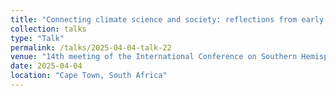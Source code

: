 ```yaml
---
title: "Connecting climate science and society: reflections from early and mid-career researchers at the World Climate Research Programme Open Science Conference 2023"
collection: talks
type: "Talk"
permalink: /talks/2025-04-04-talk-22
venue: "14th meeting of the International Conference on Southern Hemisphere Meteorology and Oceanography "
date: 2025-04-04
location: "Cape Town, South Africa"
---
```

